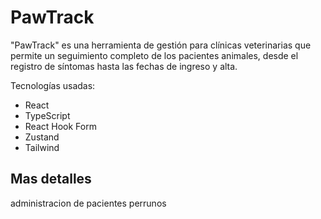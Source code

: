 # PawTrack

"PawTrack" es una herramienta de gestión para clínicas veterinarias que permite un seguimiento completo de los pacientes animales, desde el registro de síntomas hasta las fechas de ingreso y alta.

Tecnologías usadas:

- React
- TypeScript
- React Hook Form
- Zustand
- Tailwind

## Mas detalles

administracion de pacientes perrunos
